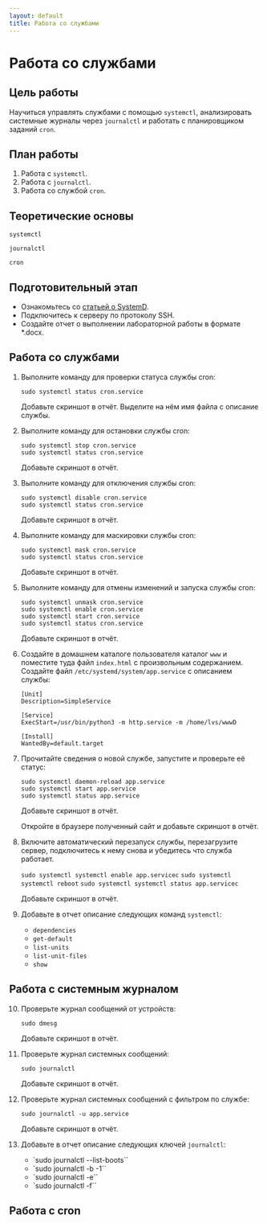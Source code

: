 ```yaml
---
layout: default
title: Работа со службами
---
```


# Работа со службами

## Цель работы

Научиться управлять службами с помощью `systemctl`, анализировать системные журналы через `journalctl` и работать с планировщиком заданий `cron`.

## План работы

1. Работа с `systemctl`.
2. Работа с `journalctl`.
3. Работа со службой `cron`.

## Теоретические основы

`systemctl` 

`journalctl`

`cron`

## Подготовительный этап

* Ознакомьтесь со [статьей о SystemD](https://habr.com/ru/companies/timeweb/articles/824146/).
* Подключитесь к серверу по протоколу SSH.
* Создайте отчет о выполнении лабораторной работы в формате *.docx.

## Работа со службами

1.  Выполните команду для проверки статуса службы cron:

    ```
    sudo systemctl status cron.service
    ```
    Добавьте скриншот в отчёт. Выделите на нём имя файла с описание службы.

2.  Выполните команду для остановки службы cron:

    ```
    sudo systemctl stop cron.service
    sudo systemctl status cron.service
    ```
    Добавьте скриншот в отчёт.

3.  Выполните команду для отключения службы cron:

    ```
    sudo systemctl disable cron.service
    sudo systemctl status cron.service
    ```
    Добавьте скриншот в отчёт.

4.  Выполните команду для маскировки службы cron:

    ```
    sudo systemctl mask cron.service
    sudo systemctl status cron.service
    ```
    Добавьте скриншот в отчёт.

5.  Выполните команду для отмены изменений и запуска службы cron:

    ```
    sudo systemctl unmask cron.service
    sudo systemctl enable cron.service
    sudo systemctl start cron.service
    sudo systemctl status cron.service
    ```
    Добавьте скриншот в отчёт.

6.  Создайте в домашнем каталоге пользователя каталог `www` и поместите туда файл `index.html` с произвольным содержанием. Создайте файл `/etc/systemd/system/app.service` с описанием службы:

    ```
    [Unit]
    Description=SimpleService

    [Service]
    ExecStart=/usr/bin/python3 -m http.service -m /home/lvs/wwwD

    [Install]
    WantedBy=default.target
    ```

7.  Прочитайте сведения о новой службе, запустите и проверьте её статус:

    ```
    sudo systemctl daemon-reload app.service
    sudo systemctl start app.service
    sudo systemctl status app.service
    ```

    Добавьте скриншот в отчёт.

    Откройте в браузере полученный сайт и добавьте скриншот в отчёт.


8.  Включите автоматический перезапуск службы, перезагрузите сервер, подключитесь к нему снова и убедитесь что служба работает.

    `sudo systemctl systemctl enable app.servicec`
    `sudo systemctl systemctl reboot`
    `sudo systemctl systemctl status app.servicec`

    Добавьте скриншот в отчёт.

9.  Добавьте в отчет описание следующих команд `systemctl`:

    - `dependencies`
    - `get-default`
    - `list-units`
    - `list-unit-files`
    - `show`

## Работа с системным журналом

10. Проверьте журнал сообщений от устройств:

    ```sudo dmesg```

    Добавьте скриншот в отчёт.

11. Проверьте журнал системных сообщений:

    ```sudo journalctl```

    Добавьте скриншот в отчёт.

12. Проверьте журнал системных сообщений с фильтром по службе:
    
    ```sudo journalctl -u app.service```

    Добавьте скриншот в отчёт.

13. Добавьте в отчет описание следующих ключей `journalctl`:

    - `sudo journalctl --list-boots``
    - `sudo journalctl -b -1``
    - `sudo journalctl -e``
    - `sudo journalctl -f``

## Работа с cron

